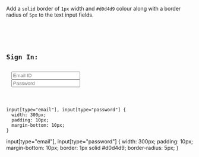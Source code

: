 Add a `solid` border of `1px` width
and
`#d0d4d9` colour along with a
border radius of `5px`
to the text input fields.

<codeblock language="css" type="exercise" testMode="fixedInput">
<code>
<panel language="html">
<form>
  <h2>Sign In:</h2>
  <input type="email" placeholder="Email ID">
  <input type="password" placeholder="Password">
</form>
</panel>
<panel language="css">
input[type="email"], input[type="password"] {
  width: 300px;
  padding: 10px;
  margin-bottom: 10px;
}
</panel>
</code>

<solution>
input[type="email"], input[type="password"] {
  width: 300px;
  padding: 10px;
  margin-bottom: 10px;
  border: 1px solid #d0d4d9;
  border-radius: 5px;
}
</solution>
</codeblock>